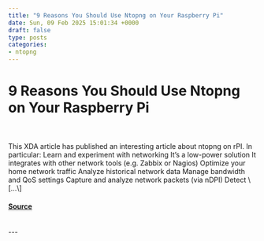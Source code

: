 ```yaml
---
title: "9 Reasons You Should Use Ntopng on Your Raspberry Pi"
date: Sun, 09 Feb 2025 15:01:34 +0000
draft: false
type: posts
categories: 
- ntopng
---
```

# 9 Reasons You Should Use Ntopng on Your Raspberry Pi

<br/>

<br/>
This XDA article has published an interesting article about ntopng on rPI. In particular: Learn and experiment with networking It’s a low-power solution It integrates with other network tools (e.g. Zabbix or Nagios) Optimize your home network traffic Analyze historical network data Manage bandwidth and QoS settings Capture and analyze network packets (via nDPI) Detect \[...\]

#### [Source](https://www.ntop.org/ntopng/9-reasons-you-should-use-ntopng-on-your-raspberry-pi/)

<br/>
---
